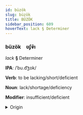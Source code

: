 ```yaml
---
id: büzök
slug: büzök
title: BÜZÖK
sidebar_position: 609
hoverText: lack § Determiner
---
```


### büzök&emsp;<span kind="abugida">ʋʄⱴ̑ı</span>

*lack* **§** Determiner

**IPA**: /ˈbu.d͡ʒok/

**Verb**: to be lacking/short/deficient

**Noun**: lack/shortage/deficiency

**Modifier**: insufficient/deficient

<details>
    <summary>Origin</summary>
    Korean 부족 [pud͡ʑo̞k̚]<br/>
    <em>Koreic Language Family</em>
</details>